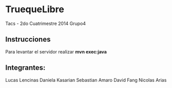 TruequeLibre
===========================
Tacs - 2do Cuatrimestre 2014
Grupo4


## Instrucciones

Para levantar el servidor realizar **mvn exec:java**  


## Integrantes:
Lucas Lencinas
Daniela Kasarian
Sebastian Amaro
David Fang
Nicolas Arias
